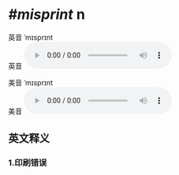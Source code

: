 # ***\#misprint*** n
英音 ˈmɪsprɪnt  
英音
<audio src="./media/misprint1_AAC.aac" controls="controls"></audio>

美音 ˈmɪsprɪnt  
美音
<audio src="./media/misprint2_AAC.aac" controls="controls"></audio>



  

英文释义
---
### 1.**印刷错误**  


